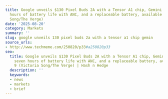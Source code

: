 ```yaml
---
title: Google unveils $130 Pixel Buds 2A with a Tensor A1 chip, Gemini features, seven
  hours of battery life with ANC, and a replaceable battery, available October 9 (Victoria
  Song/The Verge)
date: '2025-08-20'
category: Markets
summary: ''
slug: google unveils 130 pixel buds 2a with a tensor a1 chip gemin
source_urls:
- http://www.techmeme.com/250820/p33#a250820p33
seo:
  title: Google unveils $130 Pixel Buds 2A with a Tensor A1 chip, Gemini features,
    seven hours of battery life with ANC, and a replaceable battery, available October
    9 (Victoria Song/The Verge) | Hash n Hedge
  description: ''
  keywords:
  - news
  - markets
  - brief
---
```



